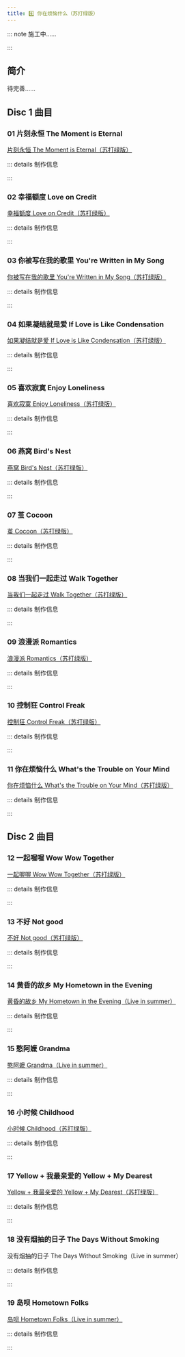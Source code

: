 ```yaml
---
title: 6️⃣ 你在烦恼什么（苏打绿版）
---
```


::: note 施工中……

:::

## 简介

待完善……

## Disc 1 曲目

### 01 片刻永恒 The Moment is Eternal

[片刻永恒 The Moment is Eternal（苏打绿版）](https://weibo.com/1717748707/NEG1X4G27) <br/>

::: details 制作信息



:::

### 02 幸福额度 Love on Credit

[幸福额度 Love on Credit（苏打绿版）](https://weibo.com/1717748707/NEG2LgoEV) <br/>

::: details 制作信息


:::

### 03 你被写在我的歌里 You're Written in My Song

[你被写在我的歌里 You're Written in My Song（苏打绿版）](https://weibo.com/1717748707/NDx6re2Pk) <br/>

::: details 制作信息



:::

### 04 如果凝结就是爱 If Love is Like Condensation

[如果凝结就是爱 If Love is Like Condensation（苏打绿版）](https://weibo.com/1717748707/NEG3zs780) <br/>

::: details 制作信息



:::

### 05 喜欢寂寞 Enjoy Loneliness

[喜欢寂寞 Enjoy Loneliness（苏打绿版）](https://weibo.com/1717748707/NEG4o4tKJ) <br/>

::: details 制作信息



:::

### 06 燕窝 Bird's Nest

[燕窝 Bird's Nest（苏打绿版）](https://weibo.com/1717748707/NEG5c7o5k) <br/>

::: details 制作信息



:::

### 07 茧 Cocoon

[茧 Cocoon（苏打绿版）](https://weibo.com/1717748707/NEG60lj3M) <br/>

::: details 制作信息



:::

### 08 当我们一起走过 Walk Together

[当我们一起走过 Walk Together（苏打绿版）](https://weibo.com/1717748707/NEG6P5miF) <br/>

::: details 制作信息



:::

### 09 浪漫派 Romantics

[浪漫派 Romantics（苏打绿版）](https://weibo.com/1717748707/NEG7D8hbp) <br/>

::: details 制作信息



:::

### 10 控制狂 Control Freak

[控制狂 Control Freak（苏打绿版）](https://weibo.com/1717748707/Nyd93f4eJ) <br/>

::: details 制作信息



:::

### 11 你在烦恼什么 What's the Trouble on Your Mind

[你在烦恼什么 What's the Trouble on Your Mind（苏打绿版）](https://weibo.com/1717748707/NEG8rmcm5) <br/>

::: details 制作信息



:::

## Disc 2 曲目

### 12 一起喔喔 Wow Wow Together

[一起喔喔 Wow Wow Together（苏打绿版）](https://weibo.com/1717748707/NEG9g2Wwp) <br/>

::: details 制作信息



:::

### 13 不好 Not good

[不好 Not good（苏打绿版）](https://weibo.com/1717748707/NEGa48406) <br/>

::: details 制作信息



:::

### 14 黄昏的故乡 My Hometown in the Evening

[黄昏的故乡 My Hometown in the Evening（Live in summer）](https://weibo.com/1717748707/NEGaSlYGb) <br/>

::: details 制作信息



:::

### 15 憨阿嬷 Grandma

[憨阿嬷 Grandma（Live in summer）](https://weibo.com/1717748707/NEGbGFoEY) <br/>

::: details 制作信息



:::

### 16 小时候 Childhood

[小时候 Childhood（苏打绿版）](https://weibo.com/1717748707/NEGcvpr2U) <br/>

::: details 制作信息



:::

### 17 Yellow + 我最亲爱的 Yellow + My Dearest

[Yellow + 我最亲爱的 Yellow + My Dearest（苏打绿版）](https://weibo.com/1717748707/NEGdjvF6G) <br/>

::: details 制作信息



:::

### 18 没有烟抽的日子 The Days Without Smoking

没有烟抽的日子 The Days Without Smoking（Live in summer） <br/>

::: details 制作信息



:::

### 19 岛呗 Hometown Folks

[岛呗 Hometown Folks（Live in summer）](https://weibo.com/1717748707/NEGe83CRX) <br/>

::: details 制作信息



:::